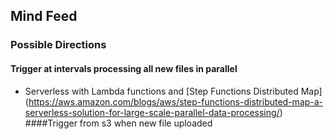 ## Mind Feed

### Possible Directions

#### Trigger at intervals processing all new files in parallel

* Serverless with Lambda functions and
  [Step Functions Distributed Map]
  (https://aws.amazon.com/blogs/aws/step-functions-distributed-map-a-serverless-solution-for-large-scale-parallel-data-processing/)
####Trigger from s3 when new file uploaded
